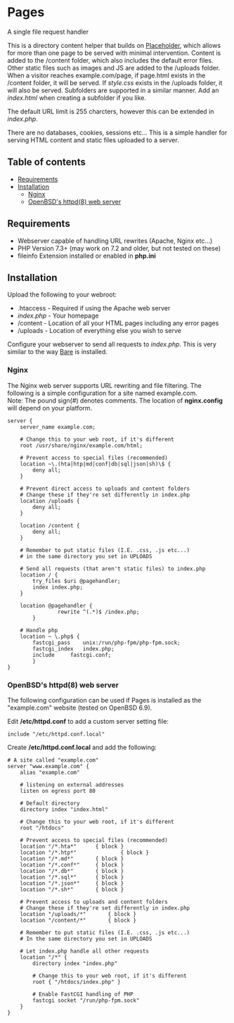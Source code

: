 # Pages
A single file request handler

This is a directory content helper that builds on [Placeholder](https://github.com/cypnk/Placeholder), which allows for more than one page to be served with minimal intervention. Content is added to the /content folder, which also includes the default error files. Other static files such as images and JS are added to the /uploads folder. When a visitor reaches example.com/page, if page.html exists in the /content folder, it will be served. If *style.css* exists in the /uploads folder, it will also be served. Subfolders are supported in a similar manner. Add an *index.html* when creating a subfolder if you like.

The default URL limit is 255 charcters, however this can be extended in *index.php*.

There are no databases, cookies, sessions etc... This is a simple handler for serving HTML content and static files uploaded to a server.

## Table of contents
* [Requirements](#requirements)
* [Installation](#installation)
  * [Nginx](#nginx)
  * [OpenBSD's httpd(8) web server](#openbsds-httpd8-web-server)

## Requirements
* Webserver capable of handling URL rewrites (Apache, Nginx etc...)
* PHP Version 7.3+ (may work on 7.2 and older, but not tested on these)
* fileinfo Extension installed or enabled in **php.ini**

## Installation
Upload the following to your webroot:
* .htaccess - Required if using the Apache web server
* *index.php* - Your homepage
* /content - Location of all your HTML pages including any error pages
* /uploads - Location of everything else you wish to serve

Configure your webserver to send all requests to *index.php*. This is very similar to the way [Bare](https://github.com/cypnk/Bare#installation) is installed.

### Nginx

The Nginx web server supports URL rewriting and file filtering. The following is a simple configuration for a site named example.com.  
Note: The pound sign(#) denotes comments. The location of **nginx.config** will depend on your platform.
```
server {
	server_name example.com;
	
	# Change this to your web root, if it's different
	root /usr/share/nginx/example.com/html;
	
	# Prevent access to special files (recommended)
	location ~\.(hta|htp|md|conf|db|sql|json|sh)\$ {
		deny all;
	}
	
	# Prevent direct access to uploads and content folders
	# Change these if they're set differently in index.php
	location /uploads {
		deny all;
	}
	
	location /content {
		deny all;
	}
	
	# Remember to put static files (I.E. .css, .js etc...)
	# in the same directory you set in UPLOADS
	
	# Send all requests (that aren't static files) to index.php
	location / {
		try_files $uri @pagehandler;
		index index.php;
	}
	
	location @pagehandler {
                rewrite ^(.*)$ /index.php;
        }
	
	# Handle php
	location ~ \.php$ {
		fastcgi_pass	unix:/run/php-fpm/php-fpm.sock;
		fastcgi_index	index.php;
		include		fastcgi.conf;
        }
}
```

### OpenBSD's httpd(8) web server

The following configuration can be used if Pages is installed as the "example.com" website (tested on OpenBSD 6.9).

Edit **/etc/httpd.conf** to add a custom server setting file:
```
include "/etc/httpd.conf.local"
```

Create **/etc/httpd.conf.local** and add the following:
```
# A site called "example.com" 
server "www.example.com" {
	alias "example.com"
  
	# listening on external addresses
	listen on egress port 80
	
	# Default directory
	directory index "index.html"
  
	# Change this to your web root, if it's different
	root "/htdocs"
  
	# Prevent access to special files (recommended)
	location "/*.hta*"		{ block }
	location "/*.htp*"              { block }
	location "/*.md*"		{ block }
	location "/*.conf*"		{ block }
	location "/*.db*"		{ block }
	location "/*.sql*"		{ block }
	location "/*.json*"		{ block }
	location "/*.sh*"		{ block }
	
	# Prevent access to uploads and content folders
	# Change these if they're set differently in index.php
	location "/uploads/*"		{ block }
	location "/content/*"		{ block }
	
	# Remember to put static files (I.E. .css, .js etc...)
	# In the same directory you set in UPLOADS
	
	# Let index.php handle all other requests
	location "/*" {
		directory index "index.php"
		
		# Change this to your web root, if it's different
		root { "/htdocs/index.php" }
		
		# Enable FastCGI handling of PHP
		fastcgi socket "/run/php-fpm.sock"
	}
}
``` 
